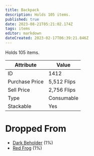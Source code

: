 ```yaml
---
title: Backpack
description: Holds 105 items.
published: true
date: 2023-08-21T05:21:02.174Z
tags: items
editor: markdown
dateCreated: 2023-02-17T06:39:21.846Z
---
```


Holds 105 items.

|Attribute|Value|
|-|-|
|ID|1412|
|Purchase Price|5,512 Flips|
|Sell Price|2,756 Flips|
|Type|Consumable|
|Stackable|Yes|


# Dropped From
 * [Dark Beholder](/monsters/dark-beholder) (1%)
 * [Red Frog](/monsters/red-frog) (1%)
